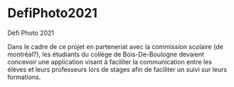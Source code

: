 # DefiPhoto2021

Défi Photo 2021

Dans le cadre de ce projet en parteneriat avec la commission scolaire (de montréal?), les étudiants du collège de Bois-De-Boulogne devaient concevoir une application visant à faciliter la communication entre les élèves et leurs professeurs lors de stages afin de faciliter un suivi sur leurs formations.

